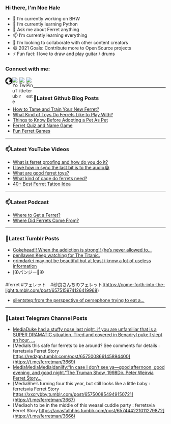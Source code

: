 ### Hi there, I'm Noe Hale

- 🔭 I’m currently working on BHW
- 🌱 I’m currently learning Python
- 💬 Ask me about Ferret anything
- 📫 I’m currently learning everything
- 🔭 I’m looking to collaborate with other content creators
- 😄 2021 Goals: Contribute more to Open Source projects
- ⚡ Fun fact: I love to draw and play guitar / drums

### Connect with me:

[<img align="left" alt="ferretvoice.com" width="22px" src="https://raw.githubusercontent.com/iconic/open-iconic/master/svg/globe.svg" />](https://ferretvoice.com)
[<img align="left" alt="YouTube" width="22px" src="https://cdn.jsdelivr.net/npm/simple-icons@v3/icons/youtube.svg" />](https://www.youtube.com/channel/UCk665XTfaMLVwFVWUmgnDiw)
[<img align="left" alt="Twitter" width="22px" src="https://cdn.jsdelivr.net/npm/simple-icons@v3/icons/twitter.svg" />](https://twitter.com/voiceferret)
[<img align="left" alt="Pinterest" width="22px" src="https://cdn.jsdelivr.net/npm/simple-icons@v3/icons/pinterest.svg" />](https://www.pinterest.com/voiceferret/)

<br />

---
### 🔭Latest Github Blog Posts
<!-- GITHUB:START -->
- [How to Tame and Train Your New Ferret?](http://noehale.github.io/how-to-tame-and-train-your-new-ferret/)
- [What Kind of Toys Do Ferrets Like to Play With?](http://noehale.github.io/what-kind-of-toys-do-ferrets-like-to-play-with/)
- [Things to Know Before Adopting a Pet As Pet](http://noehale.github.io/things-to-know-before-adopting-a-pet-as-pet/)
- [Ferret Quiz and Name Game](http://noehale.github.io/ferret-quiz/)
- [Fun Ferret Games](http://noehale.github.io/fun-ferret-games/)
<!-- GITHUB:END -->
---
### 📫Latest YouTube Videos

<!-- YOUTUBE:START -->
- [What is ferret proofing and how do you do it?](https://www.youtube.com/watch?v=81Syh_DJBQQ)
- [I love how in sync the last bit is to the audio😂](https://www.youtube.com/watch?v=WHBeGHwSlGY)
- [What are good ferret toys?](https://www.youtube.com/watch?v=tPxRilBzc0s)
- [What kind of cage do ferrets need?](https://www.youtube.com/watch?v=xzz6hC3sR5A)
- [40+ Best Ferret Tattoo Idea](https://www.youtube.com/watch?v=KIKqduR6Xcs)
<!-- YOUTUBE:END -->

---
### 📫Latest Podcast

<!-- PODCAST:START -->
- [Where to Get a Ferret?](https://anchor.fm/ferretvoice/episodes/Where-to-Get-a-Ferret-erurfu)
- [Where Did Ferrets Come From?](https://anchor.fm/ferretvoice/episodes/Where-Did-Ferrets-Come-From-eruq8g)
<!-- PODCAST:END -->
---
### 📝Latest Tumblr Posts

<!-- TUMBLR:START -->
- [Cokehead!! When the addiction is strong!! (he’s never allowed to...](https://come-forth-into-the-light.tumblr.com/post/657606538301669376)
- [penllawen:Keep watching for The Titanic.](https://come-forth-into-the-light.tumblr.com/post/657583876549607424)
- [grimdark:i may not be beautiful but at least i know a lot of useless information](https://come-forth-into-the-light.tumblr.com/post/657538588272132096)
- [🏵パンジー👅🏵

#ferret #フェレット　#砂良さんちのフェレット](https://come-forth-into-the-light.tumblr.com/post/657515974126419968)
- [silentstep:from the perspective of persephone trying to eat a...](https://come-forth-into-the-light.tumblr.com/post/657493265221894145)
<!-- TUMBLR:END -->
---
### 📝Latest Telegram Channel Posts

<!-- TELEGRAM:START -->
- [MediaDuke had a stuffy nose last night, if you are unfamiliar that is a SUPER DRAMATIC situation. Tired and covered in Benadryl puke I slept an hour. ...](https://t.me/ferretman/3670)
- [MediaIs this safe for ferrets to be around? See comments for details : ferretsvia Ferret Story https://redzgn.tumblr.com/post/657500866145894400](https://t.me/ferretman/3669)
- [MediaMediaMediaidaniify:“In case I don’t see ya—good afternoon, good evening, and good night.”The Truman Show, 1998Dir. Peter Weirvia Ferret Story...](https://t.me/ferretman/3668)
- [MediaShe’s turning four this year, but still looks like a little baby : ferretsvia Ferret Story https://xxcrybby.tumblr.com/post/657500854949150721](https://t.me/ferretman/3667)
- [Mediaoh to be in the middle of this weasel cuddle party : ferretsvia Ferret Story https://anasfalhhhs.tumblr.com/post/657444221011279872](https://t.me/ferretman/3666)
<!-- TELEGRAM:END -->

